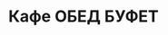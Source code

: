 ---
layout: lunch
title: "Кафе ОБЕД БУФЕТ"
description: "<b>Адрес:</b> проспект Жукова 44 (ТЦ Аутлето), второй этаж. <br> <b>Режим работы:</b> ежедневно с 10.00 до 18.00.  <br><hr> Закажите свой обед с доставкой в офис или на дом со скидкой 10%."
subdescription1: "Читайте [условия доставки](/delivery/ 'Условия доставки | ХаусФреш')"
metadescription: "Заказать Горячий Комплексный Обед в Офис. Самое вкусное обеденное меню. Доступные цены, Скидки. Организация Корпоративного Питания. Доставка в офис и на дом"
metakeywords: "Заказ домашних комплексных обедов: Салаты, Супы, Вторые блюда, Гарниры, Хлеб, Выпечка, Напитки. Корпоративное питание. Доставка обедов в офис Минск"
sitetitle: "Комплексные Обеды 🥗 (Корпоративное питание) | Доставка в офис"
weekMenu:
- weekDay: Открыт приём заказов на Понедельник
  day: 15 октября
  validFromOrderDate: "2018-10-12 11:00:00"
  validToOrderDate: "2018-10-15 10:59:59"
  courses:
  - title: Салаты
    items:
    - title: Салат «Мексиканский с фасолью»
      id: 21	
      ingredients: филе птицы, сыр Фета, огурец свежий, помидор свежий, фасоль, заправка
      weight: 150
      price: 3.10
    - title: Салат «Папараць-кветка»
      id: 22
      ingredients: говядина отварная, ветчина, овощи, яйцо, майонез
      weight: 150
      price: 2.95
    - title: Салат из свежих помидоров и огурцов
      id: 23
      ingredients: овощи свежие, заправка
      weight: 150
      price: 2.20
  - title: Супы
    items:  
    - title: Щи кислые с грибами
      id: 24
      ingredients: 
      weight: 250/30
      price: 1.90
    - title: Уха ростовская
      id: 25
      ingredients: 
      weight: 250
      price: 2.85
  - title: Вторые блюда
    items:
    - title: Перец фаршированный мясом и рисом
      id: 26
      ingredients: свинина, крупа рисовая, лук, перец свежий, специи
      weight: 194/50
      price: 3.85
    - title: Рыба, запеченная с грибами
      id: 27
      ingredients: рыба треска, сыр, грибы, специи
      weight: 90
      price: 3.45
    - title: Жаркое по-домашнему
      id: 28
      ingredients: свинина, овощи тушенные, специи
      weight: 325
      price: 3.80
  - title: Гарниры
    items:
    - title: Рис с овощами
      id: 29
      ingredients: 
      weight: 150
      price: 1.10
    - title: Макароны отварные
      id: 30
      ingredients: 
      weight: 150
      price: 0.65
- weekDay: Открыт приём заказов на Вторник
  day: 9 октября 
  validFromOrderDate: "2018-10-08 11:00:00"
  validToOrderDate: "2018-10-09 10:59:59"
  courses:
  - title: Салаты
    items:
    - title: Салат «Греческий»
      id: 31
      ingredients: огурец свежий, помидор свежий, перец свежий, оливки, заправка
      weight: 200
      price: 3.65
    - title: Салат-коктейль с ветчиной и сыром
      id: 32
      ingredients: ветчина, овощи, сыр, майонез
      weight: 150
      price: 2.45
    - title: Салат из квашенной капусты
      id: 33
      ingredients: квашенная капуста, заправка
      weight: 150
      price: 1.30
  - title: Супы
    items:  
    - title: Борщ «Могилевский»
      id: 34
      ingredients: 
      weight: 250/20
      price: 1.95
    - title: Суп Осенний
      id: 35
      ingredients: 
      weight: 250/20
      price: 2.10
  - title: Вторые блюда
    items:
    - title: Цыплята табака
      id: 36
      ingredients: птица, специи
      weight: 150
      price: 2.35
    - title: Котлеты домашние
      id: 37
      ingredients: свинина, говядина, специи
      weight: 100
      price: 2.45
    - title: Рыба в сыре  жареная                
      id: 38
      ingredients: филе трески, сыр, специи
      weight: 120
      price: 3.25
  - title: Гарниры
    items:
    - title: Картофельное пюре
      id: 39
      ingredients: 
      weight: 150
      price: 0.95
    - title: Каша рассыпчатая рисовая
      id: 40
      ingredients: 
      weight: 150
      price: 0.85
- weekDay: Открыт приём заказов на Среду
  day: 10 октября
  validFromOrderDate: "2018-10-09 11:00:00"
  validToOrderDate: "2018-10-10 10:59:59"
  courses:
  - title: Салаты
    items:
    - title: Салат «Оливье»
      id: 41
      ingredients: колбаса вареная, овощи отварные, горошек зеленый, майонез
      weight: 150
      price: 2.65
    - title: Салат «Цезарь с птицей»
      id: 42
      ingredients: птица, овощи свежие, сыр, майонез
      weight: 200
      price: 3.45
    - title: Салат из свежих помидоров и огурцов со сметаной
      id: 43
      ingredients: овощи свежие, сметана
      weight: 150
      price: 2.30
  - title: Супы
    items:  
    - title: Щи из свежей капусты с картофелем
      id: 44
      ingredients: 
      weight: 250/20
      price: 1.95
    - title: Суп рисовый с мясными фрикадельками
      id: 45
      ingredients: 
      weight: 250/25
      price: 2.15
  - title: Вторые блюда
    items:
    - title: Печень жареная с луком          
      id: 46
      ingredients: печень говяжья, специи, лук, специи
      weight: 115
      price: 2.95
    - title: Птица, запеченная с помидорами
      id: 47
      ingredients: птица, помидор, сыр, специи
      weight: 100
      price: 3.45
    - title: Колобки «Полесские»
      id: 48
      ingredients: свинина, специи
      weight: 140
      price: 2.95
  - title: Гарниры
    items:
    - title: Каша перловая рассыпчатая
      id: 49
      ingredients: 
      weight: 150
      price: 0.90
    - title: Каша рассыпчатая с грибами и луком гречневая
      id: 50
      ingredients: 
      weight: 150
      price: 1.10
- weekDay: Открыт приём заказов на Четверг
  day: 11 октября
  validFromOrderDate: "2018-10-10 11:00:00"
  validToOrderDate: "2018-10-11 10:59:59"
  courses:
  - title: Салаты
    items:
    - title: Салат с крабовыми палочками и кукурузой
      id: 51
      ingredients: крабовые палочки, рис отварной, овощи маринованные, майонез
      weight: 150
      price: 2.45
    - title: Салат «Сельдь под шубой»
      id: 52
      ingredients: филе сельди, овощи отварные, майонез
      weight: 150
      price: 2.45
    - title: Салат из белокочанной капусты
      id: 53
      ingredients: капуста белокочанная, морковь свежая, заправка
      weight: 150
      price: 1.65
  - title: Супы
    items:  
    - title: Суп гороховый с беконом
      id: 54
      ingredients: 
      weight: 250
      price: 2.45
    - title: Солянка сборная мясная
      id: 55
      ingredients: 
      weight: 250/30
      price: 2.95
  - title: Вторые блюда
    items:
    - title: Эскалоп с помидорами
      id: 56
      ingredients: свинина, помидор, специи
      weight: 130
      price: 3.65
    - title: Бифштекс из говядины
      id: 57
      ingredients: говядина рубленая, специи
      weight: 100
      price: 3.45
    - title: Плов из птицы
      id: 58
      ingredients: птица, рис, овощи, специи
      weight: 250
      price: 3.80
  - title: Гарниры
    items:
    - title: Картофель жареный
      id: 59
      ingredients: 
      weight: 150
      price: 1.65
    - title: Рис с овощами
      id: 60
      ingredients: 
      weight: 150
      price: 1.10
- weekDay: Открыт приём заказов на Пятницу
  day: 12 октября
  validFromOrderDate: "2018-10-11 11:00:00"
  validToOrderDate: "2018-10-12 10:59:59"
  courses:
  - title: Салаты
    items:
    - title: Морковь пряная
      id: 61
      ingredients: морковь свежая, заправка
      weight: 150
      price: 1.35
    - title: Салат-коктейль с ветчиной и сыром
      id: 62
      ingredients: ветчина, овощи, сыр, майонез
      weight: 150
      price: 2.45
    - title: Салат «Греческий»
      id: 63
      ingredients: огурец свежий, помидор свежий, перец свежий, оливки, заправка
      weight: 200
      price: 3.65
  - title: Супы
    items:  
    - title: Суп-пюре из разных овощей с сухариками
      id: 64
      ingredients: 
      weight: 250/10
      price: 2.40
    - title: Рассольник Ленинградский
      id: 65
      ingredients: 
      weight: 250/20
      price: 2.15
  - title: Вторые блюда
    items:
    - title: Гуляш из свинины
      id: 66
      ingredients: свинина, специи
      weight: 75/75
      price: 3.30
    - title: Шницель «Нептун»
      id: 67
      ingredients: рыба хек, специи, соус
      weight: 120/50
      price: 2.95
    - title: Мясо, жаренное крупным куском
      id: 68	
      ingredients: свинина, специи
      weight: 100
      price: 3.60
  - title: Гарниры
    items:
    - title: Картофельное пюре
      id: 69
      ingredients: 
      weight: 150
      price: 0.95
    - title: Каша гречневая рассыпчатая
      id: 70
      ingredients: 
      weight: 150
      price: 0.85
sharedCourses:
- title: Хлеб
  items:
  - title: Хлеб белый
    id: 1111
    ingredients: 
    weight: 40
    price: 0.10
  - title: Хлеб тёмный
    id: 1112    
    ingredients: 
    weight: 40
    price: 0.10
  - title: Хлеб белый (2 порции)
    id: 1113
    ingredients: 
    weight: 80
    price: 0.20
  - title: Хлеб тёмный (2 порции)
    id: 1114    
    ingredients: 
    weight: 80
    price: 0.20
- title: Соусы
  items:
  - title: Сметана
    id: 1140
    ingredients: 
    weight: 50
    price: 0.50
  - title: Кетчуп томатный
    id: 1141    
    ingredients: 
    weight: 50
    price: 0.50
  - title: Майонез
    id: 1142
    ingredients: 
    weight: 50
    price: 0.50
- title: Выпечка
  items:
  - title: Сметанник
    id: 1115    
    ingredients: 
    weight: 75
    price: 0.85
  - title: Булочка чайная с творогом
    id: 1116    
    ingredients: 
    weight: 50
    price: 0.65
  - title: Маффин в ассортименте
    id: 1117    
    ingredients: 
    weight: 115
    price: 1.50
  - title: Круассан с шоколадом
    id: 1118    
    ingredients: 
    weight: 50
    price: 1.10
  - title: Круассан со сгущёнкой
    id: 1119    
    ingredients: 
    weight: 50
    price: 1.10
  - title: Слойка с вишней
    id: 1120    
    ingredients: 
    weight: 75
    price: 1.10
  - title: Слойка со сгущёнкой
    id: 1121    
    ingredients: 
    weight: 75
    price: 1.10
  - title: Слойка с сыром
    id: 1122    
    ingredients: 
    weight: 75
    price: 1.10
- title: Напитки
  items:
  - title: Холодный чай Фьюз Ти
    id: 1133
    ingredients: 
    weight: 500
    price: 2.50
  - title: Напиток Кока-Кола
    id: 1134
    ingredients: 
    weight: 500
    price: 2.00
  - title: Напиток Спрайт
    id: 1135
    ingredients: 
    weight: 500
    price: 2.00
  - title: Напиток Фанта Апельсин
    id: 1136
    ingredients: 
    weight: 500
    price: 2.00
  - title: Питьевая вода Бонаква
    id: 1137
    ingredients: 
    weight: 500
    price: 1.50
---